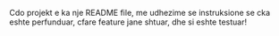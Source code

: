 Cdo projekt e ka nje README file, me udhezime se instruksione se cka eshte perfunduar, cfare feature jane shtuar, dhe si eshte testuar!